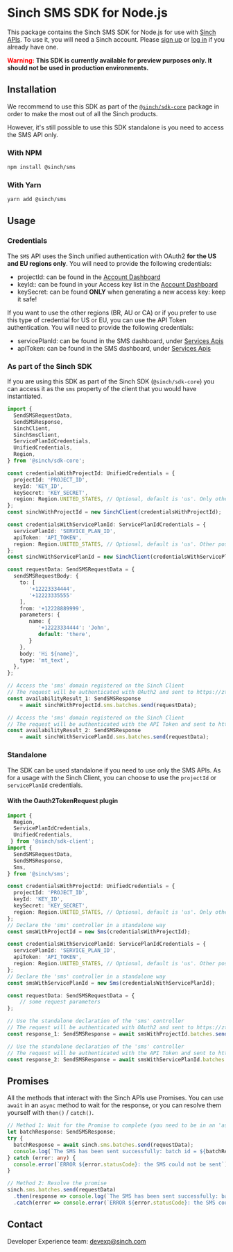 # Sinch SMS SDK for Node.js

This package contains the Sinch SMS SDK for Node.js for use with [Sinch APIs](https://developers.sinch.com/). To use it, you will need a Sinch account. Please [sign up](https://dashboard.sinch.com/signup) or [log in](https://dashboard.sinch.com/login) if you already have one.

<span style="color:red; font-weight:bold">Warning:</span>
**This SDK is currently available for preview purposes only. It should not be used in production environments.**

## Installation

We recommend to use this SDK as part of the [`@sinch/sdk-core`](../../packages/sdk-core) package in order to make the most out of all the Sinch products.

However, it's still possible to use this SDK standalone is you need to access the SMS API only.

### With NPM

```bash
npm install @sinch/sms
```

### With Yarn

```bash
yarn add @sinch/sms
```

## Usage

### Credentials

The `SMS` API uses the Sinch unified authentication with OAuth2 **for the US and EU regions only**. You will need to provide the following credentials:
- projectId: can be found in the [Account Dashboard](https://dashboard.sinch.com/settings/access-keys)
- keyId:: can be found in your Access key list in the [Account Dashboard](https://dashboard.sinch.com/settings/access-keys)
- keySecret: can be found **ONLY** when generating a new access key: keep it safe!

If you want to use the other regions (BR, AU or CA) or if you prefer to use this type of credential for US or EU, you can use the API Token authentication. You will need to provide the following credentials:
- servicePlanId: can be found in the SMS dashboard, under [Services Apis](https://dashboard.sinch.com/sms/api/services)
- apiToken: can be found in the SMS dashboard, under [Services Apis](https://dashboard.sinch.com/sms/api/services)


### As part of the Sinch SDK

If you are using this SDK as part of the Sinch SDK (`@sinch/sdk-core`) you can access it as the `sms` property of the client that you would have instantiated.

```typescript
import { 
  SendSMSRequestData,
  SendSMSResponse,
  SinchClient,
  SinchSmsClient,
  ServicePlanIdCredentials,
  UnifiedCredentials,
  Region,
} from '@sinch/sdk-core';

const credentialsWithProjectId: UnifiedCredentials = {
  projectId: 'PROJECT_ID',
  keyId: 'KEY_ID',
  keySecret: 'KEY_SECRET',
  region: Region.UNITED_STATES, // Optional, default is 'us'. Only other possibility is 'eu'
};
const sinchWithProjectId = new SinchClient(credentialsWithProjectId);

const credentialsWithServicePlanId: ServicePlanIdCredentials = {
  servicePlanId: 'SERVICE_PLAN_ID',
  apiToken: 'API_TOKEN',
  region: Region.UNITED_STATES, // Optional, default is 'us'. Other possibilities are 'eu', 'br', 'au' and 'ca'
};
const sinchWithServicePlanId = new SinchClient(credentialsWithServicePlanId);

const requestData: SendSMSRequestData = {
  sendSMSRequestBody: {
    to: [
       '+12223334444',
       '+12223335555'
    ],
    from: '+12228889999',
    parameters: {
       name: {
          '+12223334444': 'John',
          default: 'there',
       }
    },
    body: 'Hi ${name}',
    type: 'mt_text', 
  },
};

// Access the 'sms' domain registered on the Sinch Client
// The request will be authenticated with OAuth2 and sent to https://zt.us.sms.api.sinch.com
const availabilityResult_1: SendSMSResponse 
    = await sinchWithProjectId.sms.batches.send(requestData);

// Access the 'sms' domain registered on the Sinch Client
// The request will be authenticated with the API Token and sent to https://us.sms.api.sinch.com
const availabilityResult_2: SendSMSResponse 
    = await sinchWithServicePlanId.sms.batches.send(requestData);
```

### Standalone

The SDK can be used standalone if you need to use only the SMS APIs. As for a usage with the Sinch Client, you can choose to use the `projectId` or `servicePlanId` credentials.

#### With the Oauth2TokenRequest plugin

```typescript
import {
  Region,
  ServicePlanIdCredentials,
  UnifiedCredentials,
 } from '@sinch/sdk-client';
import { 
  SendSMSRequestData,
  SendSMSResponse,
  Sms,
} from '@sinch/sms';

const credentialsWithProjectId: UnifiedCredentials = {
  projectId: 'PROJECT_ID',
  keyId: 'KEY_ID',
  keySecret: 'KEY_SECRET',
  region: Region.UNITED_STATES, // Optional, default is 'us'. Only other possibility is 'eu'
};
// Declare the 'sms' controller in a standalone way
const smsWithProjectId = new Sms(credentialsWithProjectId);

const credentialsWithServicePlanId: ServicePlanIdCredentials = {
  servicePlanId: 'SERVICE_PLAN_ID',
  apiToken: 'API_TOKEN',
  region: Region.UNITED_STATES, // Optional, default is 'us'. Other possibilities are 'eu', 'br', 'au' and 'ca'
};
// Declare the 'sms' controller in a standalone way
const smsWithServicePlanId = new Sms(credentialsWithServicePlanId);

const requestData: SendSMSRequestData = {
    // some request parameters
};

// Use the standalone declaration of the 'sms' controller
// The request will be authenticated with OAuth2 and sent to https://zt.us.sms.api.sinch.com
const response_1: SendSMSResponse = await smsWithProjectId.batches.send(requestData);

// Use the standalone declaration of the 'sms' controller
// The request will be authenticated with the API Token and sent to https://us.sms.api.sinch.com
const response_2: SendSMSResponse = await smsWithServicePlanId.batches.send(requestData);
```

## Promises

All the methods that interact with the Sinch APIs use Promises. You can use `await` in an `async` method to wait for the response, or you can resolve them yourself with `then()` / `catch()`.

```typescript
// Method 1: Wait for the Promise to complete (you need to be in an 'async' method)
let batchResponse: SendSMSResponse;
try {
  batchResponse = await sinch.sms.batches.send(requestData);
  console.log(`The SMS has been sent successfully: batch id = ${batchResponse.id}`);
} catch (error: any) {
  console.error(`ERROR ${error.statusCode}: the SMS could not be sent`);
}

// Method 2: Resolve the promise
sinch.sms.batches.send(requestData)
  .then(response => console.log(`The SMS has been sent successfully: batch id = ${response.id}`))
  .catch(error => console.error(`ERROR ${error.statusCode}: the SMS could not be sent`));
```

## Contact
Developer Experience team: [devexp@sinch.com](mailto:devexp@sinch.com)
